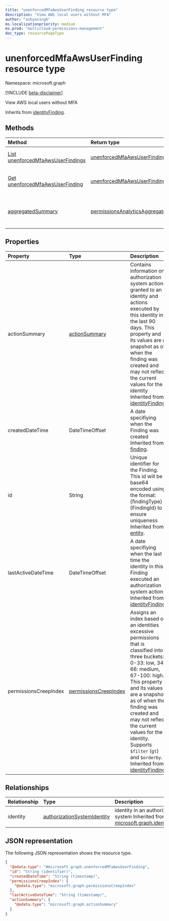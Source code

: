 ```yaml
---
title: "unenforcedMfaAwsUserFinding resource type"
description: "View AWS local users without MFA"
author: "ashyasingh"
ms.localizationpriority: medium
ms.prod: "multicloud-permissions-management"
doc_type: resourcePageType
---
```


# unenforcedMfaAwsUserFinding resource type

Namespace: microsoft.graph

[!INCLUDE [beta-disclaimer](../../includes/beta-disclaimer.md)]

View AWS local users without MFA

Inherits from [identityFinding](../resources/identityfinding.md).

## Methods
|Method|Return type|Description|
|:---|:---|:---|
|[List unenforcedMfaAwsUserFindings](../api/unenforcedmfaawsuserfinding-list.md)|[unenforcedMfaAwsUserFinding](../resources/unenforcedmfaawsuserfinding.md) collection|Get a list of the [unenforcedMfaAwsUserFinding](../resources/unenforcedmfaawsuserfinding.md) objects and their properties.|
|[Get unenforcedMfaAwsUserFinding](../api/unenforcedmfaawsuserfinding-get.md)|[unenforcedMfaAwsUserFinding](../resources/unenforcedmfaawsuserfinding.md)|Read the properties and relationships of an [unenforcedMfaAwsUserFinding](../resources/unenforcedmfaawsuserfinding.md) object.|
|[aggregatedSummary](../api/unenforcedMfaAwsUserFinding-aggregatedsummary.md)|[permissionsAnalyticsAggregatedIdentitySummary](../resources/permissionsanalyticsaggregatedidentitysummary.md)|Return the total number of an identity type and the total number of a specific finding for that identity in an authorization system.|

## Properties
|Property|Type|Description|
|:---|:---|:---|
|actionSummary|[actionSummary](../resources/actionsummary.md)|Contains information on authorization system actions granted to an identity and actions executed by this identity in the last 90 days. This property and its values are a snapshot as of when the finding was created and may not reflect the current values for the identity Inherited from [identityFinding](../resources/identityfinding.md).|
|createdDateTime|DateTimeOffset|A date specifiying when the Finding was created Inherited from [finding](../resources/finding.md).|
|id|String|Unique identifier for the Finding. This id will be base64 encoded using the format:{findingType}{FindingId} to ensure uniqueness Inherited from [entity](../resources/entity.md).|
|lastActiveDateTime|DateTimeOffset|A date specifiying when the last time the identity in this Finding executed an authorization system action Inherited from [identityFinding](../resources/identityfinding.md).|
|permissionsCreepIndex|[permissionsCreepIndex](../resources/permissionscreepindex.md)|Assigns an index based on an identities excessive permissions that is classified into three buckets: 0-33: low, 34-66: medium, 67-100: high. This property and its values are a snapshot as of when the finding was created and may not reflect the current values for the identity. Supports `$filter` (`gt`) and `$orderby`. Inherited from [identityFinding](../resources/identityfinding.md).|

## Relationships
|Relationship|Type|Description|
|:---|:---|:---|
|identity|[authorizationSystemIdentity](../resources/authorizationsystemidentity.md)|identity in an authorization system Inherited from [microsoft.graph.identityFinding](../resources/identityfinding.md)|

## JSON representation
The following JSON representation shows the resource type.
<!-- {
  "blockType": "resource",
  "keyProperty": "id",
  "@odata.type": "microsoft.graph.unenforcedMfaAwsUserFinding",
  "baseType": "microsoft.graph.identityFinding",
  "openType": false
}
-->
``` json
{
  "@odata.type": "#microsoft.graph.unenforcedMfaAwsUserFinding",
  "id": "String (identifier)",
  "createdDateTime": "String (timestamp)",
  "permissionsCreepIndex": {
    "@odata.type": "microsoft.graph.permissionsCreepIndex"
  },
  "lastActiveDateTime": "String (timestamp)",
  "actionSummary": {
    "@odata.type": "microsoft.graph.actionSummary"
  }
}
```

